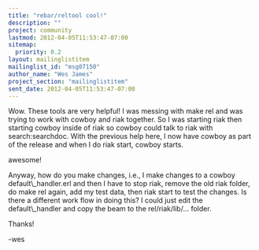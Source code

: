 ```yaml
---
title: "rebar/reltool cool!"
description: ""
project: community
lastmod: 2012-04-05T11:53:47-07:00
sitemap:
  priority: 0.2
layout: mailinglistitem
mailinglist_id: "msg07150"
author_name: "Wes James"
project_section: "mailinglistitem"
sent_date: 2012-04-05T11:53:47-07:00
---
```



Wow. These tools are very helpful! I was messing with make rel and
was trying to work with cowboy and riak together. So I was starting
riak then starting cowboy inside of riak so cowboy could talk to riak
with search:searchdoc. With the previous help here, I now have cowboy
as part of the release and when I do riak start, cowboy starts.

awesome!

Anyway, how do you make changes, i.e., I make changes to a cowboy
default\\_handler.erl and then I have to stop riak, remove the old riak
folder, do make rel again, add my test data, then riak start to test
the changes. Is there a different work flow in doing this? I could
just edit the default\\_handler and copy the beam to the
rel/riak/lib/... folder.

Thanks!

-wes

